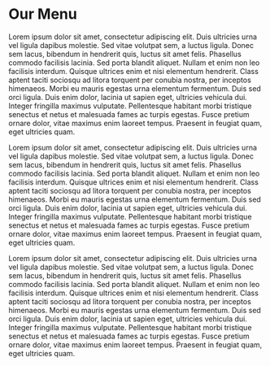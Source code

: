 <html>
<head>
<meta charset="utf-8">
<title>Assignment Solution for Module 2</title>
<link rel="stylesheet" href="~/css/style.css">
</head>

<body>
<h1>Our Menu</h1>
<div class="row">
  <div class="col-lg-4 col-md-6 col-sm-12"><p>Lorem ipsum dolor sit amet, consectetur adipiscing elit. Duis ultricies urna vel ligula dapibus molestie. Sed vitae volutpat sem, a luctus ligula. Donec sem lacus, bibendum in hendrerit quis, luctus sit amet felis. Phasellus commodo facilisis lacinia. Sed porta blandit aliquet. Nullam et enim non leo facilisis interdum. Quisque ultrices enim et nisi elementum hendrerit. Class aptent taciti sociosqu ad litora torquent per conubia nostra, per inceptos himenaeos. Morbi eu mauris egestas urna elementum fermentum. Duis sed orci ligula. Duis enim dolor, lacinia ut sapien eget, ultricies vehicula dui. Integer fringilla maximus vulputate. Pellentesque habitant morbi tristique senectus et netus et malesuada fames ac turpis egestas. Fusce pretium ornare dolor, vitae maximus enim laoreet tempus. Praesent in feugiat quam, eget ultricies quam.</p></div>
  <div class="col-lg-4 col-md-6 col-sm-12"><p>Lorem ipsum dolor sit amet, consectetur adipiscing elit. Duis ultricies urna vel ligula dapibus molestie. Sed vitae volutpat sem, a luctus ligula. Donec sem lacus, bibendum in hendrerit quis, luctus sit amet felis. Phasellus commodo facilisis lacinia. Sed porta blandit aliquet. Nullam et enim non leo facilisis interdum. Quisque ultrices enim et nisi elementum hendrerit. Class aptent taciti sociosqu ad litora torquent per conubia nostra, per inceptos himenaeos. Morbi eu mauris egestas urna elementum fermentum. Duis sed orci ligula. Duis enim dolor, lacinia ut sapien eget, ultricies vehicula dui. Integer fringilla maximus vulputate. Pellentesque habitant morbi tristique senectus et netus et malesuada fames ac turpis egestas. Fusce pretium ornare dolor, vitae maximus enim laoreet tempus. Praesent in feugiat quam, eget ultricies quam.</p></div>
  <div class="col-lg-4 col-md-6 col-sm-12"><p>Lorem ipsum dolor sit amet, consectetur adipiscing elit. Duis ultricies urna vel ligula dapibus molestie. Sed vitae volutpat sem, a luctus ligula. Donec sem lacus, bibendum in hendrerit quis, luctus sit amet felis. Phasellus commodo facilisis lacinia. Sed porta blandit aliquet. Nullam et enim non leo facilisis interdum. Quisque ultrices enim et nisi elementum hendrerit. Class aptent taciti sociosqu ad litora torquent per conubia nostra, per inceptos himenaeos. Morbi eu mauris egestas urna elementum fermentum. Duis sed orci ligula. Duis enim dolor, lacinia ut sapien eget, ultricies vehicula dui. Integer fringilla maximus vulputate. Pellentesque habitant morbi tristique senectus et netus et malesuada fames ac turpis egestas. Fusce pretium ornare dolor, vitae maximus enim laoreet tempus. Praesent in feugiat quam, eget ultricies quam.</p></div>
</div>

</body>
</html>  

